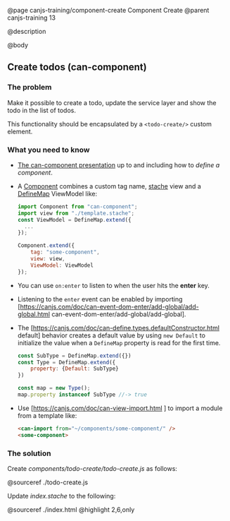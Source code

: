 @page canjs-training/component-create Component Create
@parent canjs-training 13

@description

@body

## Create todos (can-component)

### The problem

Make it possible to create a todo, update the service layer
and show the todo in the list of todos.

This functionality should be encapsulated by a `<todo-create/>`
custom element.

### What you need to know

- [The can-component presentation](https://drive.google.com/open?id=0Bx-kNqf-wxZeMnlHZzB6ZERUSEk) up to and including how to _define a component_.
- A [Component](https://canjs.com/doc/can-component.html) combines a custom tag name, [stache](https://canjs.com/doc/can-stache.html) view and a [DefineMap](https://canjs.com/doc/can-define/map/map.html) ViewModel like:

  ```js
  import Component from "can-component";
  import view from "./template.stache";
  const ViewModel = DefineMap.extend({
    ...      
  });

  Component.extend({
      tag: "some-component",
      view: view,
      ViewModel: ViewModel
  });
  ```

- You can use `on:enter` to listen to when the user hits the __enter__ key.
- Listening to the `enter` event can be enabled by importing [https://canjs.com/doc/can-event-dom-enter/add-global/add-global.html can-event-dom-enter/add-global/add-global].
- The [https://canjs.com/doc/can-define.types.defaultConstructor.html default] behavior creates a default value by using `new Default` to initialize the value when
a `DefineMap` property is read for the first time.

  ```js
  const SubType = DefineMap.extend({})
  const Type = DefineMap.extend({
      property: {Default: SubType}
  })

  const map = new Type();
  map.property instanceof SubType //-> true
  ```

- Use [https://canjs.com/doc/can-view-import.html <can-import>] to import a module from a template like:

  ```html
  <can-import from="~/components/some-component/" />
  <some-component>
  ```



### The solution

Create _components/todo-create/todo-create.js_ as follows:

@sourceref ./todo-create.js

Update _index.stache_ to the following:

@sourceref ./index.html
@highlight 2,6,only
